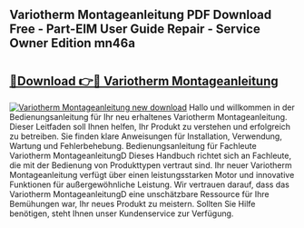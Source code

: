 ## Variotherm Montageanleitung PDF Download Free - Part-EIM User Guide Repair - Service Owner Edition mn46a

# <h2><a href="http://df78fpx.blite.top/?on=Variotherm+Montageanleitung">🔗Download 👉🔴 Variotherm Montageanleitung</a></h2>

[![Variotherm Montageanleitung new download](https://i.imgur.com/lujVjoI.png)](http://df78fpx.blite.top/?on=Variotherm+Montageanleitung)
Hallo und willkommen in der Bedienungsanleitung für Ihr neu erhaltenes Variotherm Montageanleitung. Dieser Leitfaden soll Ihnen helfen, Ihr Produkt zu verstehen und erfolgreich zu betreiben. Sie finden klare Anweisungen für Installation, Verwendung, Wartung und Fehlerbehebung. Bedienungsanleitung für Fachleute Variotherm MontageanleitungD Dieses Handbuch richtet sich an Fachleute, die mit der Bedienung von Produkttypen vertraut sind. Ihr neuer Variotherm Montageanleitung verfügt über einen leistungsstarken Motor und innovative Funktionen für außergewöhnliche Leistung. Wir vertrauen darauf, dass das Variotherm MontageanleitungD eine unschätzbare Ressource für Ihre Bemühungen war, Ihr neues Produkt zu meistern. Sollten Sie Hilfe benötigen, steht Ihnen unser Kundenservice zur Verfügung.
